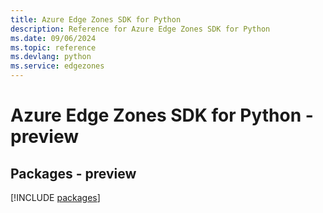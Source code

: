```yaml
---
title: Azure Edge Zones SDK for Python
description: Reference for Azure Edge Zones SDK for Python
ms.date: 09/06/2024
ms.topic: reference
ms.devlang: python
ms.service: edgezones
---
```

# Azure Edge Zones SDK for Python - preview
## Packages - preview
[!INCLUDE [packages](edge-zones-index.md)]